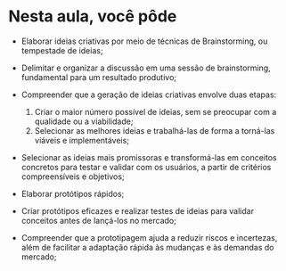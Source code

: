 # Nesta aula, você pôde

- Elaborar ideias criativas por meio de técnicas de Brainstorming, ou tempestade de ideias;

- Delimitar e organizar a discussão em uma sessão de brainstorming, fundamental para um resultado produtivo;

- Compreender que a geração de ideias criativas envolve duas etapas:

  1. Criar o maior número possível de ideias, sem se preocupar com a qualidade ou a viabilidade;
  2. Selecionar as melhores ideias e trabalhá-las de forma a torná-las viáveis e implementáveis;

- Selecionar as ideias mais promissoras e transformá-las em conceitos concretos para testar e validar com os usuários, a partir de critérios compreensíveis e objetivos;

- Elaborar protótipos rápidos;

- Criar protótipos eficazes e realizar testes de ideias para validar conceitos antes de lançá-los no mercado;

- Compreender que a prototipagem ajuda a reduzir riscos e incertezas, além de facilitar a adaptação rápida às mudanças e às demandas do mercado;
